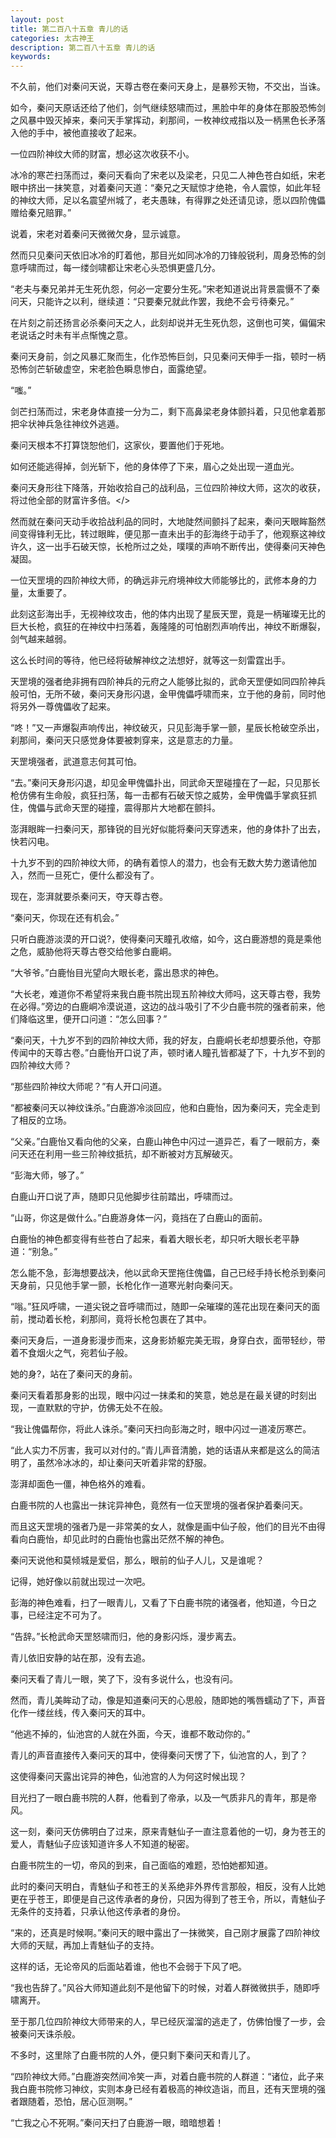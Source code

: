 ```yaml
---
layout: post
title: 第二百八十五章 青儿的话
categories: 太古神王
description: 第二百八十五章 青儿的话
keywords:
---
```


不久前，他们对秦问天说，天尊古卷在秦问天身上，是暴殄天物，不交出，当诛。

如今，秦问天原话还给了他们，剑气继续怒啸而过，黑脸中年的身体在那股恐怖剑之风暴中毁灭掉来，秦问天手掌挥动，刹那间，一枚神纹戒指以及一柄黑色长矛落入他的手中，被他直接收了起来。

一位四阶神纹大师的财富，想必这次收获不小。

冰冷的寒芒扫荡而过，秦问天看向了宋老以及梁老，只见二人神色苍白如纸，宋老眼中挤出一抹笑意，对着秦问天道：“秦兄之天赋惊才绝艳，令人震惊，如此年轻的神纹大师，足以名震望州城了，老夫愚昧，有得罪之处还请见谅，愿以四阶傀儡赠给秦兄赔罪。”

说着，宋老对着秦问天微微欠身，显示诚意。

然而只见秦问天依旧冰冷的盯着他，那目光如同冰冷的刀锋般锐利，周身恐怖的剑意呼啸而过，每一缕剑啸都让宋老心头恐惧更盛几分。

“老夫与秦兄弟并无生死仇怨，何必一定要分生死。”宋老知道说出背景震慑不了秦问天，只能许之以利，继续道：“只要秦兄就此作罢，我绝不会亏待秦兄。”

在片刻之前还扬言必杀秦问天之人，此刻却说并无生死仇怨，这倒也可笑，偏偏宋老说话之时未有半点惭愧之意。

秦问天身前，剑之风暴汇聚而生，化作恐怖巨剑，只见秦问天伸手一指，顿时一柄恐怖剑芒斩破虚空，宋老脸色瞬息惨白，面露绝望。

“嗤。”

剑芒扫荡而过，宋老身体直接一分为二，剩下高鼻梁老身体颤抖着，只见他拿着那把伞状神兵急往神纹外逃遁。

秦问天根本不打算饶恕他们，这家伙，要置他们于死地。

如何还能逃得掉，剑光斩下，他的身体停了下来，眉心之处出现一道血光。

秦问天身形往下降落，开始收拾自己的战利品，三位四阶神纹大师，这次的收获，将过他全部的财富许多倍。</>

然而就在秦问天动手收拾战利品的同时，大地陡然间颤抖了起来，秦问天眼眸豁然间变得锋利无比，转过眼眸，便见那一直未出手的彭海终于动手了，他观察这神纹许久，这一出手石破天惊，长枪所过之处，噗噗的声响不断传出，使得秦问天神色凝固。

一位天罡境的四阶神纹大师，的确远非元府境神纹大师能够比的，武修本身的力量，太重要了。

此刻这彭海出手，无视神纹攻击，他的体内出现了星辰天罡，竟是一柄璀璨无比的巨大长枪，疯狂的在神纹中扫荡着，轰隆隆的可怕剧烈声响传出，神纹不断爆裂，剑气越来越弱。

这么长时间的等待，他已经将破解神纹之法想好，就等这一刻雷霆出手。

天罡境的强者绝非拥有四阶神兵的元府之人能够比拟的，武命天罡便如同四阶神兵般可怕，无所不破，秦问天身形闪退，金甲傀儡呼啸而来，立于他的身前，同时他将另外一尊傀儡收了起来。

“咚！”又一声爆裂声响传出，神纹破灭，只见彭海手掌一颤，星辰长枪破空杀出，刹那间，秦问天只感觉身体要被刺穿来，这是意志的力量。

天罡境强者，武道意志何其可怕。

“去。”秦问天身形闪退，却见金甲傀儡扑出，同武命天罡碰撞在了一起，只见那长枪仿佛有生命般，疯狂扫荡，每一击都有石破天惊之威势，金甲傀儡手掌疯狂抓住，傀儡与武命天罡的碰撞，震得那片大地都在颤抖。

澎湃眼眸一扫秦问天，那锋锐的目光好似能将秦问天穿透来，他的身体扑了出去，快若闪电。

十九岁不到的四阶神纹大师，的确有着惊人的潜力，也会有无数大势力邀请他加入，然而一旦死亡，便什么都没有了。

现在，澎湃就要杀秦问天，夺天尊古卷。

“秦问天，你现在还有机会。”

只听白鹿游淡漠的开口说?，使得秦问天瞳孔收缩，如今，这白鹿游想的竟是乘他之危，威胁他将天尊古卷交给他爹白鹿峒。

“大爷爷。”白鹿怡目光望向大眼长老，露出恳求的神色。

“大长老，难道你不希望将来我白鹿书院出现五阶神纹大师吗，这天尊古卷，我势在必得。”旁边的白鹿峒冷漠说道，这边的战斗吸引了不少白鹿书院的强者前来，他们降临这里，便开口问道：“怎么回事？”

“秦问天，十九岁不到的四阶神纹大师，我的好友，白鹿峒长老却想要杀他，夺那传闻中的天尊古卷。”白鹿怡开口说了声，顿时诸人瞳孔皆都凝了下，十九岁不到的四阶神纹大师？

“那些四阶神纹大师呢？”有人开口问道。

“都被秦问天以神纹诛杀。”白鹿游冷淡回应，他和白鹿怡，因为秦问天，完全走到了相反的立场。

“父亲。”白鹿怡又看向他的父亲，白鹿山神色中闪过一道异芒，看了一眼前方，秦问天还在利用一些三阶神纹抵抗，却不断被对方瓦解破灭。

“彭海大师，够了。”

白鹿山开口说了声，随即只见他脚步往前踏出，呼啸而过。

“山哥，你这是做什么。”白鹿游身体一闪，竟挡在了白鹿山的面前。

白鹿怡的神色都变得有些苍白了起来，看着大眼长老，却只听大眼长老平静道：“别急。”

怎么能不急，彭海想要战决，他以武命天罡拖住傀儡，自己已经手持长枪杀到秦问天身前，只见他手掌一颤，长枪化作一道寒光射向秦问天。

“嗡。”狂风呼啸，一道尖锐之音呼啸而过，随即一朵璀璨的莲花出现在秦问天的面前，搅动着长枪，刹那间，竟将长枪包裹在了其中。

秦问天身后，一道身影漫步而来，这身影娇躯完美无瑕，身穿白衣，面带轻纱，带着不食烟火之气，宛若仙子般。

她的身?，站在了秦问天的身前。

秦问天看着那身影的出现，眼中闪过一抹柔和的笑意，她总是在最关键的时刻出现，一直默默的守护，仿佛无处不在般。

“我让傀儡帮你，将此人诛杀。”秦问天扫向彭海之时，眼中闪过一道凌厉寒芒。

“此人实力不厉害，我可以对付的。”青儿声音清脆，她的话语从来都是这么的简洁明了，虽然冷冰冰的，却让秦问天听着非常的舒服。

澎湃却面色一僵，神色格外的难看。

白鹿书院的人也露出一抹诧异神色，竟然有一位天罡境的强者保护着秦问天。

而且这天罡境的强者乃是一非常美的女人，就像是画中仙子般，他们的目光不由得看向白鹿怡，却见此时的白鹿怡也露出茫然不解的神色。

秦问天说他和莫倾城是爱侣，那么，眼前的仙子人儿，又是谁呢？

记得，她好像以前就出现过一次吧。

彭海的神色难看，扫了一眼青儿，又看了下白鹿书院的诸强者，他知道，今日之事，已经注定不可为了。

“告辞。”长枪武命天罡怒啸而归，他的身影闪烁，漫步离去。

青儿依旧安静的站在那，没有去追。

秦问天看了青儿一眼，笑了下，没有多说什么，也没有问。

然而，青儿美眸动了动，像是知道秦问天的心思般，随即她的嘴唇蠕动了下，声音化作一缕丝线，传入秦问天的耳中。

“他逃不掉的，仙池宫的人就在外面，今天，谁都不敢动你的。”

青儿的声音直接传入秦问天的耳中，使得秦问天愣了下，仙池宫的人，到了？

这使得秦问天露出诧异的神色，仙池宫的人为何这时候出现？

目光扫了一眼白鹿书院的人群，他看到了帝承，以及一气质非凡的青年，那是帝风。

这一刻，秦问天仿佛明白了过来，原来青魅仙子一直注意着他的一切，身为苍王的爱人，青魅仙子应该知道许多人不知道的秘密。

白鹿书院生的一切，帝风的到来，自己面临的难题，恐怕她都知道。

此时的秦问天明白，青魅仙子和苍王的关系绝非外界传言那般，相反，没有人比她更在乎苍王，即便是自己这传承者的身份，只因为得到了苍王令，所以，青魅仙子无条件的支持着，只承认他这传承者的身份。

“来的，还真是时候啊。”秦问天的眼中露出了一抹微笑，自己刚才展露了四阶神纹大师的天赋，再加上青魅仙子的支持。

这样的话，无论帝风的后面站着谁，他也不会弱于下风了吧。

“我也告辞了。”风谷大师知道此刻不是他留下的时候，对着人群微微拱手，随即呼啸离开。

至于那几位四阶神纹大师带来的人，早已经灰溜溜的逃走了，仿佛怕慢了一步，会被秦问天诛杀般。

不多时，这里除了白鹿书院的人外，便只剩下秦问天和青儿了。

“四阶神纹大师。”白鹿游突然间冷笑一声，对着白鹿书院的人群道：“诸位，此子来我白鹿书院修习神纹，实则本身已经有着极高的神纹造诣，而且，还有天罡境的强者跟随着，恐怕，居心叵测啊。”

“亡我之心不死啊。”秦问天扫了白鹿游一眼，暗暗想着！
